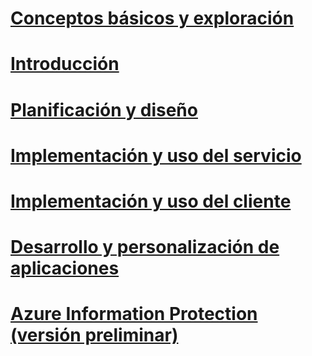 # [Conceptos básicos y exploración](/information-protection/understand-explore/what-is-azure-information-protection)
# [Introducción](/information-protection/get-started/requirements-azure-rms)
# [Planificación y diseño](/information-protection/plan-design/deployment-roadmap)
# [Implementación y uso del servicio](/information-protection/deploy-use/activate-service)
# [Implementación y uso del cliente](/information-protection/rms-client/use-client)
# [Desarrollo y personalización de aplicaciones](/information-protection/develop/developers-guide)
# [Azure Information Protection (versión preliminar)](/information-protection/understand-explore/what-is-azure-information-protection)


<!--HONumber=Jan17_HO2-->


